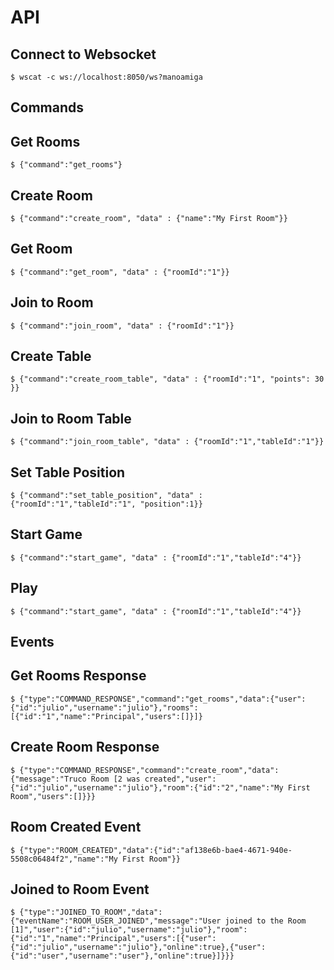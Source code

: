 
API
=
Connect to Websocket
-----
    $ wscat -c ws://localhost:8050/ws?manoamiga


Commands
--------

Get Rooms
--------

    $ {"command":"get_rooms"}

    

Create Room
--------

    $ {"command":"create_room", "data" : {"name":"My First Room"}}
    

Get Room
--------
    $ {"command":"get_room", "data" : {"roomId":"1"}}


Join to Room
--------
    $ {"command":"join_room", "data" : {"roomId":"1"}}
    

Create Table
--------
    $ {"command":"create_room_table", "data" : {"roomId":"1", "points": 30 }}

Join to Room Table
--------
    $ {"command":"join_room_table", "data" : {"roomId":"1","tableId":"1"}}
    
Set Table Position
--------
    $ {"command":"set_table_position", "data" : {"roomId":"1","tableId":"1", "position":1}}

Start Game
--------
    
    $ {"command":"start_game", "data" : {"roomId":"1","tableId":"4"}}
    
Play
--------
    
    $ {"command":"start_game", "data" : {"roomId":"1","tableId":"4"}}
        

    
Events
-------

Get Rooms Response
-------

    $ {"type":"COMMAND_RESPONSE","command":"get_rooms","data":{"user":{"id":"julio","username":"julio"},"rooms":[{"id":"1","name":"Principal","users":[]}]}


Create Room Response
------
    $ {"type":"COMMAND_RESPONSE","command":"create_room","data":{"message":"Truco Room [2 was created","user":{"id":"julio","username":"julio"},"room":{"id":"2","name":"My First Room","users":[]}}}

Room Created Event
-------    
    $ {"type":"ROOM_CREATED","data":{"id":"af138e6b-bae4-4671-940e-5508c06484f2","name":"My First Room"}}


Joined to Room Event
------

    $ {"type":"JOINED_TO_ROOM","data":{"eventName":"ROOM_USER_JOINED","message":"User joined to the Room [1]","user":{"id":"julio","username":"julio"},"room":{"id":"1","name":"Principal","users":[{"user":{"id":"julio","username":"julio"},"online":true},{"user":{"id":"user","username":"user"},"online":true}]}}}
